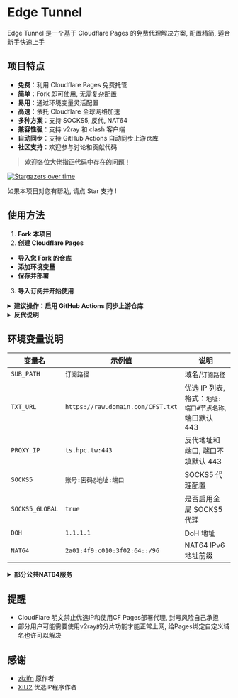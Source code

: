 # Edge Tunnel

Edge Tunnel 是一个基于 Cloudflare Pages 的免费代理解决方案, 配置精简, 适合新手快速上手

## 项目特点

- **免费**：利用 Cloudflare Pages 免费托管
- **简单**：Fork 即可使用, 无需复杂配置
- **易用**：通过环境变量灵活配置
- **高速**：依托 Cloudflare 全球网络加速
- **多种方案**：支持 SOCKS5, 反代, NAT64
- **兼容性强**：支持 v2ray 和 clash 客户端
- **自动同步**：支持 GitHub Actions 自动同步上游仓库
- **社区支持**：欢迎参与讨论和贡献代码

> **欢迎各位大佬指正代码中存在的问题！**

[![Stargazers over time](https://starchart.cc/ImLTHQ/edgetunnel.svg?variant=adaptive)](https://starchart.cc/ImLTHQ/edgetunnel)

如果本项目对您有帮助, 请点 Star 支持 !

## 使用方法

1. **Fork 本项目**
2. **创建 Cloudflare Pages**
- **导入您 Fork 的仓库**
- **添加环境变量**
- **保存并部署**
3. **导入订阅并开始使用**

<details>
<summary><strong>建议操作：启用 GitHub Actions 同步上游仓库</strong></summary>

1. 进入您 Fork 的仓库
2. 打开 `Actions` 选项卡, 点击 `Enable workflow`, 选择 `上游同步`
3. 启用后可自动同步作者的最新更新

</details>

<details>
<summary><strong>反代说明</strong></summary>

- 并非指的是 `PROXY_IP`, 而是用于没有代理工具场景的简易代理
- 使用方法: https://域名/订阅路径/https://github.com/ImLTHQ/
- 无法访问CF CDN

请勿用于非法用途

</details>

## 环境变量说明

| 变量名 | 示例值 | 说明 |
|-|-|-|
| `SUB_PATH` | `订阅路径` | 域名/`订阅路径` |
| `TXT_URL` | `https://raw.domain.com/CFST.txt` | 优选 IP 列表, 格式：`地址:端口#节点名称`, 端口默认 443 |
| `PROXY_IP` | `ts.hpc.tw:443` | 反代地址和端口, 端口不填默认 443 |
| `SOCKS5` | `账号:密码@地址:端口` | SOCKS5 代理配置 |
| `SOCKS5_GLOBAL` | `true` | 是否启用全局 SOCKS5 代理 |
| `DOH` | `1.1.1.1` | DoH 地址 |
| `NAT64` | `2a01:4f9:c010:3f02:64::/96` | NAT64 IPv6 地址前缀 |

<details>
<summary><strong>部分公共NAT64服务</strong></summary>

| 国家/城市 | NAT64前缀 |
|-|-|
| 芬兰/赫尔辛基 | `2a01:4f9:c010:3f02:64::/96` |
| 芬兰/坦佩雷 | `2001:67c:2b0:db32::/96` |
| 芬兰/坦佩雷 | `2001:67c:2b0:db32:0:1::/96` |
| 德国/法兰克福 | `2a09:11c0:f1:be00::/96` |
| 德国/纽伦堡 | `2a01:4f8:c2c:123f:64::/96` |
| 斯洛文尼亚 | `2001:67c:27e4:642::/96` |
| 斯洛文尼亚 | `2001:67c:27e4:64::/96` |
| 斯洛文尼亚 | `2001:67c:27e4:1064::/96` |
| 斯洛文尼亚 | `2001:67c:27e4:11::/96` |
| 荷兰/阿姆斯特丹` | `2a00:1098:2b::/96` |
| 荷兰/中部 | `2a03:7900:6446::/96` |
| 英国/伦敦 | `2a00:1098:2c::/96` |

</details>

## 提醒

- CloudFlare 明文禁止优选IP和使用CF Pages部署代理, 封号风险自己承担
- 部分用户可能需要使用v2ray的分片功能才能正常上网, 给Pages绑定自定义域名也许可以解决

## 感谢
- [zizifn](https://github.com/zizifn) 原作者
- [XIU2](https://github.com/XIU2) 优选IP程序作者
